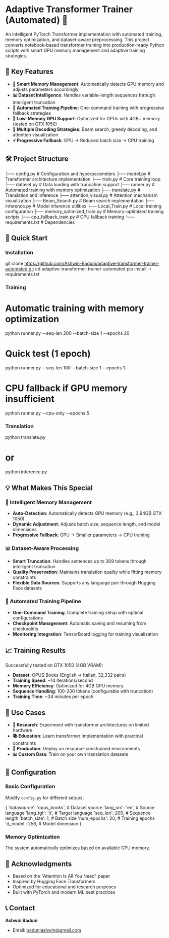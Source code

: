 # Adaptive Transformer Trainer (Automated) 🚀

An intelligent PyTorch Transformer implementation with automated training, memory optimization, and dataset-aware preprocessing. This project converts notebook-based transformer training into production-ready Python scripts with smart GPU memory management and adaptive training strategies.

## 🌟 Key Features

- **🧠 Smart Memory Management**: Automatically detects GPU memory and adjusts parameters accordingly
- **📊 Dataset Intelligence**: Handles variable-length sequences through intelligent truncation
- **🔄 Automated Training Pipeline**: One-command training with progressive fallback strategies
- **💾 Low-Memory GPU Support**: Optimized for GPUs with 4GB+ memory (tested on GTX 1050)
- **🎯 Multiple Decoding Strategies**: Beam search, greedy decoding, and attention visualization
- **⚡ Progressive Fallback**: GPU → Reduced batch size → CPU training

## 🛠️ Project Structure

├── config.py                    # Configuration and hyperparameters
├── model.py                     # Transformer architecture implementation
├── train.py                     # Core training loop
├── dataset.py                   # Data loading with truncation support
├── runner.py                    # Automated training with memory optimization
├── translate.py                 # Translation and inference
├── attention_visual.py          # Attention mechanism visualization
├── Beam_Search.py              # Beam search implementation
├── inference.py                # Model inference utilities
├── Local_Train.py              # Local training configuration
├── memory_optimized_train.py   # Memory-optimized training scripts
├── cpu_fallback_train.py       # CPU fallback training
└── requirements.txt            # Dependencies


## 🚀 Quick Start

### Installation

git clone https://github.com/Ashwin-Baduni/adaptive-transformer-trainer-automated.git
cd adaptive-transformer-trainer-automated
pip install -r requirements.txt


### Training

# Automatic training with memory optimization
python runner.py --seq-len 200 --batch-size 1 --epochs 20

# Quick test (1 epoch)
python runner.py --seq-len 100 --batch-size 1 --epochs 1

# CPU fallback if GPU memory insufficient
python runner.py --cpu-only --epochs 5


### Translation

python translate.py
# or
python inference.py


## 💡 What Makes This Special

### 🧠 Intelligent Memory Management
- **Auto-Detection**: Automatically detects GPU memory (e.g., 3.94GB GTX 1050)
- **Dynamic Adjustment**: Adjusts batch size, sequence length, and model dimensions
- **Progressive Fallback**: GPU → Smaller parameters → CPU training

### 📊 Dataset-Aware Processing
- **Smart Truncation**: Handles sentences up to 309 tokens through intelligent truncation
- **Quality Preservation**: Maintains translation quality while fitting memory constraints
- **Flexible Data Sources**: Supports any language pair through Hugging Face datasets

### 🔄 Automated Training Pipeline
- **One-Command Training**: Complete training setup with optimal configurations
- **Checkpoint Management**: Automatic saving and resuming from checkpoints
- **Monitoring Integration**: TensorBoard logging for training visualization

## 📈 Training Results

Successfully tested on GTX 1050 (4GB VRAM):
- **Dataset**: OPUS Books (English → Italian, 32,332 pairs)
- **Training Speed**: ~14 iterations/second
- **Memory Efficiency**: Optimized for 4GB GPU memory
- **Sequence Handling**: 100-200 tokens (configurable with truncation)
- **Training Time**: ~34 minutes per epoch

## 🎯 Use Cases

- **🔬 Research**: Experiment with transformer architectures on limited hardware
- **📚 Education**: Learn transformer implementation with practical constraints
- **🚀 Production**: Deploy on resource-constrained environments
- **📊 Custom Data**: Train on your own translation datasets

## 🔧 Configuration

### Basic Configuration
Modify `config.py` for different setups:

{
    'datasource': 'opus_books',     # Dataset source
    'lang_src': 'en',              # Source language
    'lang_tgt': 'it',              # Target language
    'seq_len': 200,                # Sequence length
    'batch_size': 1,               # Batch size
    'num_epochs': 20,              # Training epochs
    'd_model': 256,                # Model dimension
}


### Memory Optimization
The system automatically optimizes based on available GPU memory.



## 🙏 Acknowledgments

- Based on the "Attention Is All You Need" paper
- Inspired by Hugging Face Transformers
- Optimized for educational and research purposes
- Built with PyTorch and modern ML best practices

## 📞 Contact
**Ashwin Baduni**
- Email: baduniashwin@gmail.com
